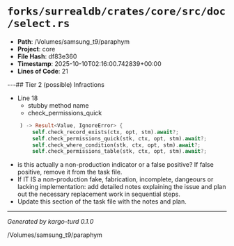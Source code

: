 # `forks/surrealdb/crates/core/src/doc/select.rs`

- **Path**: /Volumes/samsung_t9/paraphym
- **Project**: core
- **File Hash**: df83e360  
- **Timestamp**: 2025-10-10T02:16:00.742839+00:00  
- **Lines of Code**: 21

---## Tier 2 (possible) Infractions 


- Line 18
  - stubby method name
  - check_permissions_quick

```rust
	) -> Result<Value, IgnoreError> {
		self.check_record_exists(ctx, opt, stm).await?;
		self.check_permissions_quick(stk, ctx, opt, stm).await?;
		self.check_where_condition(stk, ctx, opt, stm).await?;
		self.check_permissions_table(stk, ctx, opt, stm).await?;
```

- is this actually a non-production indicator or a false positive? If false positive, remove it from the task file.
- If IT IS a non-production fake, fabrication, incomplete, dangeours or lacking implementation: add detailed notes explaining the issue and plan out the necessary replacement work in sequential steps. 
- Update this section of the task file with the notes and plan.

---

*Generated by kargo-turd 0.1.0*

/Volumes/samsung_t9/paraphym